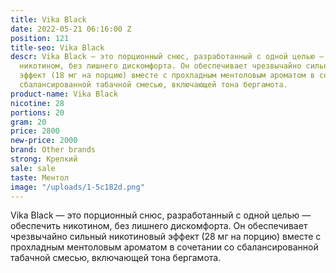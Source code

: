 ```yaml
---
title: Vika Black
date: 2022-05-21 06:16:00 Z
position: 121
title-seo: Vika Black
descr: Vika Black — это порционный снюс, разработанный с одной целью — обеспечить
  никотином, без лишнего дискомфорта. Он обеспечивает чрезвычайно сильный никотиновый
  эффект (18 мг на порцию) вместе с прохладным ментоловым ароматом в сочетании со
  сбалансированной табачной смесью, включающей тона бергамота.
product-name: Vika Black
nicotine: 28
portions: 20
gram: 20
price: 2800
new-price: 2000
brand: Other brands
strong: Крепкий
sale: sale
taste: Ментол
image: "/uploads/1-5c182d.png"
---
```


Vika Black — это порционный снюс, разработанный с одной целью — обеспечить никотином, без лишнего дискомфорта. Он обеспечивает чрезвычайно сильный никотиновый эффект (28 мг на порцию) вместе с прохладным ментоловым ароматом в сочетании со сбалансированной табачной смесью, включающей тона бергамота.